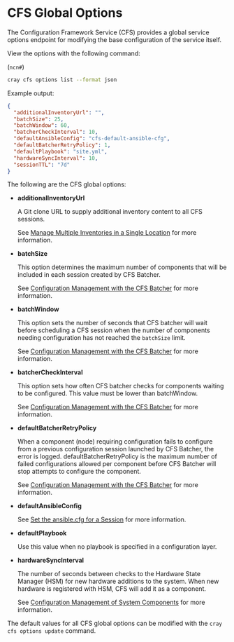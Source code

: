 # CFS Global Options

The Configuration Framework Service \(CFS\) provides a global service options endpoint for modifying the base configuration of the service itself.

View the options with the following command:

(`ncn#`)
```bash
cray cfs options list --format json
```

Example output:

```json
{
  "additionalInventoryUrl": "",
  "batchSize": 25,
  "batchWindow": 60,
  "batcherCheckInterval": 10,
  "defaultAnsibleConfig": "cfs-default-ansible-cfg",
  "defaultBatcherRetryPolicy": 1,
  "defaultPlaybook": "site.yml",
  "hardwareSyncInterval": 10,
  "sessionTTL": "7d"
}
```

The following are the CFS global options:

* **additionalInventoryUrl**

  A Git clone URL to supply additional inventory content to all CFS sessions.

  See [Manage Multiple Inventories in a Single Location](Manage_Multiple_Inventories_in_a_Single_Location.md) for more information.

* **batchSize**

  This option determines the maximum number of components that will be included in each session created by CFS Batcher.

  See [Configuration Management with the CFS Batcher](Configuration_Management_with_the_CFS_Batcher.md) for more information.

* **batchWindow**

  This option sets the number of seconds that CFS batcher will wait before scheduling a CFS session when the number of components needing configuration has not reached the `batchSize` limit.

  See [Configuration Management with the CFS Batcher](Configuration_Management_with_the_CFS_Batcher.md) for more information.

* **batcherCheckInterval**

  This option sets how often CFS batcher checks for components waiting to be configured. This value must be lower than batchWindow.

  See [Configuration Management with the CFS Batcher](Configuration_Management_with_the_CFS_Batcher.md) for more information.

* **defaultBatcherRetryPolicy**

  When a component \(node\) requiring configuration fails to configure from a previous configuration session launched by CFS Batcher, the error is logged. defaultBatcherRetryPolicy is the maximum number of failed configurations allowed per component before CFS Batcher will stop attempts to configure the component.

  See [Configuration Management with the CFS Batcher](Configuration_Management_with_the_CFS_Batcher.md) for more information.

* **defaultAnsibleConfig**

  See [Set the ansible.cfg for a Session](Set_the_ansible-cfg_for_a_Session.md) for more information.

* **defaultPlaybook**

  Use this value when no playbook is specified in a configuration layer.

* **hardwareSyncInterval**

  The number of seconds between checks to the Hardware State Manager \(HSM\) for new hardware additions to the system. When new hardware is registered with HSM, CFS will add it as a component.

  See [Configuration Management of System Components](Configuration_Management_of_System_Components.md) for more information.

The default values for all CFS global options can be modified with the `cray cfs options update` command.

